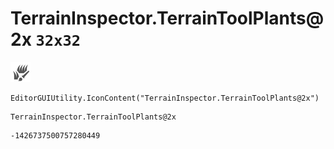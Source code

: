 # TerrainInspector.TerrainToolPlants@2x `32x32`
<img src="/img/TerrainInspector.TerrainToolPlants@2x.png" width=32 height=32>

``` CSharp
EditorGUIUtility.IconContent("TerrainInspector.TerrainToolPlants@2x")
```
```
TerrainInspector.TerrainToolPlants@2x
```
```
-1426737500757280449
```

